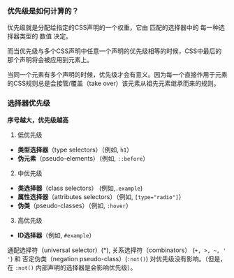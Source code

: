 ### 优先级是如何计算的？

优先级就是分配给指定的CSS声明的一个权重，它由 匹配的选择器中的 每一种选择器类型的 数值 决定。

而当优先级与多个CSS声明中任意一个声明的优先级相等的时候，CSS中最后的那个声明将会被应用到元素上。

当同一个元素有多个声明的时候，优先级才会有意义。因为每一个直接作用于元素的CSS规则总是会接管/覆盖（take over）该元素从祖先元素继承而来的规则。

### 选择器优先级

**序号越大，优先级越高**

1. 低优先级
  * **类型选择器**（type selectors）（例如, `h1`）
  * **伪元素**（pseudo-elements）（例如, `::before`）
2. 中优先级
  * **类选择器**（class selectors） \(例如,`.example`\)
  * **属性选择器**（attributes selectors）（例如, `[type="radio"]`）
  * **伪类**（pseudo-classes）（例如, `:hover`）
3. 高优先级
  * **ID选择器**（例如, `#example`）

通配选择符（universal selector）(*), 关系选择符（combinators） (`+, >, ~, ' '`)  和 否定伪类（negation pseudo-class）(`:not()`) 对优先级没有影响。（但是，在 `:not()` 内部声明的选择器是会影响优先级）。




